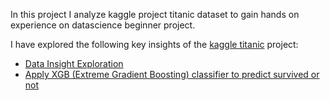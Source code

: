 In this project I analyze kaggle project titanic dataset to gain hands on experience on datascience beginner project.

I have explored the following key insights of the [kaggle titanic](https://www.kaggle.com/c/titanic) project:

- [Data Insight Exploration](https://github.com/mdkhan1/DataScience/blob/master/titanic_sink/analysis/Helper_Plotter.ipynb)
- [Apply XGB (Extreme Gradient Boosting) classifier to predict survived or not](https://github.com/mdkhan1/DataScience/blob/master/titanic_sink/titanic_model.py)